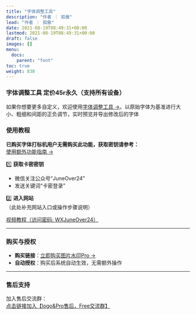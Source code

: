 ```yaml
---
title: "字体调整工具"
description: "作者 ｜ 孤傲"
lead: "作者 ｜ 孤傲"
date: 2021-08-19T08:49:31+00:00
lastmod: 2021-08-19T08:49:31+00:00
draft: false
images: []
menu:
  docs:
    parent: "font"
toc: true
weight: 830
---
```


### 字体调整工具 定价45r永久（支持所有设备）

如果你想要更多自定义，欢迎使用[字体调整工具 →](/docs/extra_service/font/FontAdjustment/)。以原始字体为基准进行大小、粗细和间距的正负调节，实时预览并导出修改后的字体

### 使用教程  

**已购买字体打标机用户无需购买此功能，获取密钥请参考：**  
[使用额外功能指南 →](/mark_user/general/useextraservice/)  

1️⃣ **获取卡密密钥**  

- 微信关注公众号“JuneOver24”  
- 发送关键词“卡密登录”  

2️⃣ **进入网站**  
（此处补充网站入口或操作步骤说明）

[视频教程（访问密码: WXJuneOver24）](https://url69.ctfile.com/d/22031369-65046580-3246ae?p=WXJuneOver24)

---

### 购买与授权  

- **购买链接**：[立即购买图片水印Pro →](https://shop.gushao.club/buy/20)  
- **自动授权**：购买后系统自动生效，无需额外操作  

---

### 售后支持  

加入售后交流群：  
[点击链接加入【logo&Pro售后，Free交流群】](https://qm.qq.com/q/BrPUdXGm6Q)
